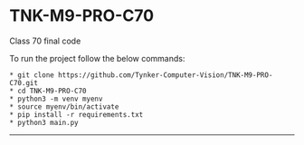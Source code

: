 # TNK-M9-PRO-C70

Class 70 final code

To run the project follow the below commands:

```
* git clone https://github.com/Tynker-Computer-Vision/TNK-M9-PRO-C70.git
* cd TNK-M9-PRO-C70
* python3 -m venv myenv
* source myenv/bin/activate
* pip install -r requirements.txt
* python3 main.py
```

---
